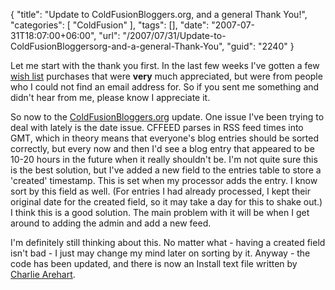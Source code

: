 {
	"title": "Update to ColdFusionBloggers.org, and a general Thank You!",
	"categories": [
		"ColdFusion"
	],
	"tags": [],
	"date": "2007-07-31T18:07:00+06:00",
	"url": "/2007/07/31/Update-to-ColdFusionBloggersorg-and-a-general-Thank-You",
	"guid": "2240"
}

Let me start with the thank you first. In the last few weeks I've gotten a few <a href="http://www.amazon.com/gp/registry/wishlist/ref=yourlists_pop_1/002-1385569-4322431">wish list</a> purchases that were <b>very</b> much appreciated, but were from people who I could not find an email address for. So if you sent me something and didn't hear from me, please know I appreciate it. 

So now to the <a href="http://www.coldfusionbloggers.org">ColdFusionBloggers.org</a> update. One issue I've been trying to deal with lately is the date issue. CFFEED parses in RSS feed times into GMT, which in theory means that everyone's blog entries should be sorted correctly, but every now and then I'd see a blog entry that appeared to be 10-20 hours in the future when it really shouldn't be. I'm not quite sure this is the best solution, but I've added a new field to the entries table to store a 'created' timestamp. This is set when my processor adds the entry. I know sort by this field as well. (For entries I had already processed, I kept their original date for the created field, so it may take a day for this to shake out.) I think this is a good solution. The main problem with it will be when I get around to adding the admin and add a new feed. 

I'm definitely still thinking about this. No matter what - having a created field isn't bad - I just may change my mind later on sorting by it. Anyway - the code has been updated, and there is now an Install text file written by <a href="http://carehart.org/">Charlie Arehart</a>.